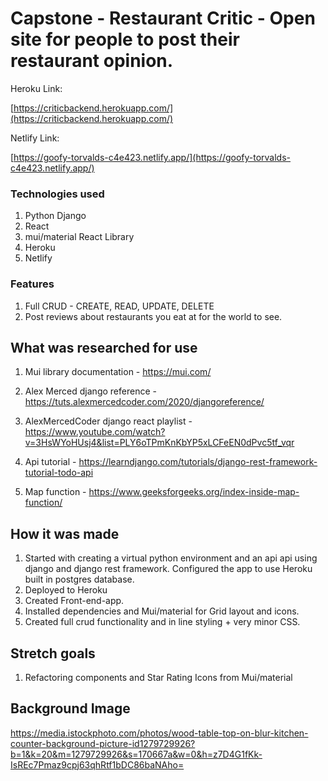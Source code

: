 # Capstone - Restaurant Critic - Open site for people to post their restaurant opinion.

Heroku Link:

[https://criticbackend.herokuapp.com/](https://criticbackend.herokuapp.com/)

Netlify Link:

[https://goofy-torvalds-c4e423.netlify.app/](https://goofy-torvalds-c4e423.netlify.app/)



### Technologies used
1. Python Django
2. React
3. mui/material React Library
4. Heroku
5. Netlify



### Features
1. Full CRUD - CREATE, READ, UPDATE, DELETE
2. Post reviews about restaurants you eat at for the world to see.



## What was researched for use
1. Mui library documentation - https://mui.com/

2. Alex Merced django reference - https://tuts.alexmercedcoder.com/2020/djangoreference/

3. AlexMercedCoder django react playlist - https://www.youtube.com/watch?v=3HsWYoHUsj4&list=PLY6oTPmKnKbYP5xLCFeEN0dPvc5tf_vqr

4. Api tutorial - https://learndjango.com/tutorials/django-rest-framework-tutorial-todo-api

5. Map function - https://www.geeksforgeeks.org/index-inside-map-function/ 

## How it was made
1. Started with creating a virtual python environment and an api api using django and django rest framework. Configured the app to use Heroku built in postgres database.
2. Deployed to Heroku
3. Created Front-end-app.
4. Installed dependencies and Mui/material for Grid layout and icons.
5. Created full crud functionality and in line styling + very minor CSS.

## Stretch goals
1. Refactoring components and Star Rating Icons from Mui/material

## Background Image
https://media.istockphoto.com/photos/wood-table-top-on-blur-kitchen-counter-background-picture-id1279729926?b=1&k=20&m=1279729926&s=170667a&w=0&h=z7D4G1fKk-IsREc7Pmaz9cpj63qhRtf1bDC86baNAho=

